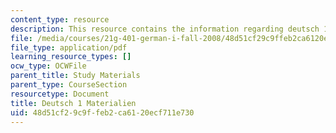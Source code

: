 ```yaml
---
content_type: resource
description: This resource contains the information regarding deutsch 1 materialien.
file: /media/courses/21g-401-german-i-fall-2008/48d51cf29c9ffeb2ca6120ecf711e730_MIT21G_401F08_reise.pdf
file_type: application/pdf
learning_resource_types: []
ocw_type: OCWFile
parent_title: Study Materials
parent_type: CourseSection
resourcetype: Document
title: Deutsch 1 Materialien
uid: 48d51cf2-9c9f-feb2-ca61-20ecf711e730
---
```


